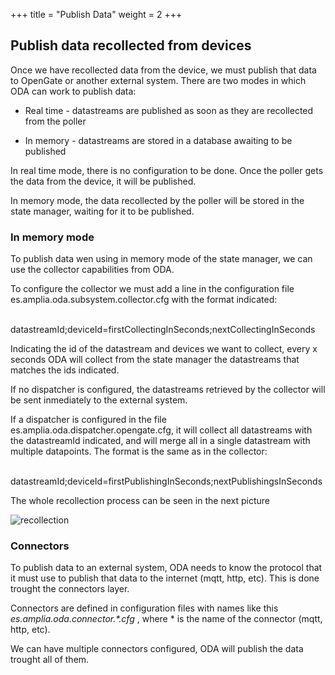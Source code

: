 +++
title = "Publish Data"
weight = 2
+++

## Publish data recollected from devices

Once we have recollected data from the device, we must publish that data to OpenGate or another external system.
There are two modes in which ODA can work to publish data:

* Real time - datastreams are published as soon as they are recollected from the poller

* In memory - datastreams are stored in a database awaiting to be published

In real time mode, there is no configuration to be done. Once the poller gets the data from the device, it will be published.

In memory mode, the data recollected by the poller will be stored in the state manager, waiting for it to be published.

### In memory mode

To publish data wen using in memory mode of the state manager, we can use the collector capabilities from ODA.

To configure the collector we must add a line in the configuration file es.amplia.oda.subsystem.collector.cfg with the format indicated:

&nbsp;&nbsp;&nbsp;&nbsp;&nbsp;&nbsp;&nbsp;&nbsp;&nbsp;&nbsp;&nbsp;&nbsp;
        datastreamId;deviceId=firstCollectingInSeconds;nextCollectingInSeconds

Indicating the id of the datastream and devices we want to collect, every x seconds ODA will collect from the state manager the datastreams that matches the ids indicated.

If no dispatcher is configured, the datastreams retrieved by the collector will be sent inmediately to the external system.

If a dispatcher is configured in the file es.amplia.oda.dispatcher.opengate.cfg, it will collect all datastreams with the datastreamId indicated, and will merge all in a single datastream with multiple datapoints. The format is the same as in the collector:

&nbsp;&nbsp;&nbsp;&nbsp;&nbsp;&nbsp;&nbsp;&nbsp;&nbsp;&nbsp;&nbsp;&nbsp;
        datastreamId;deviceId=firstPublishingInSeconds;nextPublishingsInSeconds

The whole recollection process can be seen in the next picture

![recollection](/img/recollection.drawio.svg)

### Connectors

To publish data to an external system, ODA needs to know the protocol that it must use to publish that data to the internet (mqtt, http, etc). This is done trought the connectors layer.

Connectors are defined in configuration files with names like this _es.amplia.oda.connector.*.cfg_ , where * is the name of the connector (mqtt, http, etc).

We can have multiple connectors configured, ODA will publish the data trought all of them.
